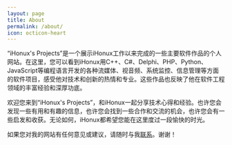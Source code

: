 ```yaml
---
layout: page
title: About
permalink: /about/
icon: octicon-heart
---
```


“iHonux's Projects”是一个展示iHonux工作以来完成的一些主要软件作品的个人网站。在这里，您可以看到iHonux用C++、C#、Delphi、PHP、Python、JavaScript等编程语言开发的各种流媒体、视音频、系统监控、信息管理等方面的软件项目，感受他对技术和创新的热情和专业。这些作品也反映了他在软件工程领域的丰富经验和深厚功底。

欢迎您来到“iHonux's Projects”，和iHonux一起分享技术心得和经验。也许您会发现一些有用和有趣的信息，也许您会找到一些合作和交流的机会，也许您会有一些启发和收获。无论如何，iHonux都希望您能在这里度过一段愉快的时光。

如果您对我的网站有任何意见或建议，请随时与我[联系](/contact/)。谢谢！
